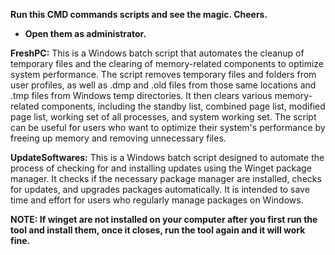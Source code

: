 **Run this CMD commands scripts and see the magic. Cheers.**


* **Open them as administrator.**



**FreshPC:** This is a Windows batch script that automates the cleanup of temporary files and the clearing of memory-related components to optimize system performance. The script removes temporary files and folders from user profiles, as well as .dmp and .old files from those same locations and .tmp files from Windows temp directories. It then clears various memory-related components, including the standby list, combined page list, modified page list, working set of all processes, and system working set. The script can be useful for users who want to optimize their system's performance by freeing up memory and removing unnecessary files.



**UpdateSoftwares:** This is a Windows batch script designed to automate the process of checking for and installing updates using the Winget package manager. It checks if the necessary package manager are installed, checks for updates, and upgrades packages automatically. It is intended to save time and effort for users who regularly manage packages on Windows.

**NOTE: If winget are not installed on your computer after you first run the tool and install them, once it closes, run the tool again and it will work fine.**
